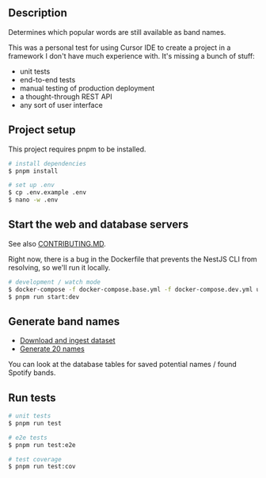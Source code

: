## Description

Determines which popular words are still available as band names.

This was a personal test for using Cursor IDE to create a project in a framework I don't have much experience with.
It's missing a bunch of stuff:

- unit tests
- end-to-end tests
- manual testing of production deployment
- a thought-through REST API
- any sort of user interface

## Project setup

This project requires pnpm to be installed.

```bash
# install dependencies
$ pnpm install

# set up .env
$ cp .env.example .env
$ nano -w .env
```

## Start the web and database servers
See also [CONTRIBUTING.MD](./CONTRIBUTING.md).

Right now, there is a bug in the Dockerfile that prevents the NestJS CLI from resolving,
so we'll run it locally.

```bash
# development / watch mode
$ docker-compose -f docker-compose.base.yml -f docker-compose.dev.yml up
$ pnpm run start:dev
```

## Generate band names

* [Download and ingest dataset](http://localhost:3000/most-frequent-words?limit=500)
* [Generate 20 names](http://localhost:3000/potential-band-names?limit=20)

You can look at the database tables for saved potential names / found Spotify bands.

## Run tests

```bash
# unit tests
$ pnpm run test

# e2e tests
$ pnpm run test:e2e

# test coverage
$ pnpm run test:cov
```
